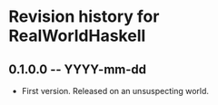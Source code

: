# Revision history for RealWorldHaskell

## 0.1.0.0 -- YYYY-mm-dd

* First version. Released on an unsuspecting world.
